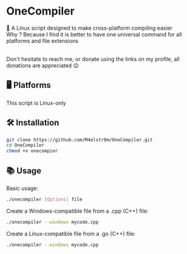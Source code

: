 # **OneCompiler**
💠  A Linux script designed to make cross-platform compiling easier
<br>Why ? Because I find it is better to have one universal command for all platforms and file extensions

<br>
Don't hesitate to reach me, or donate using the links on my profile, all donations are appreciated 😉

## 🖥️ Platforms
This script is Linux-only

## 🛠️ Installation
```bash
git clone https://github.com/M4elstr0m/OneCompiler.git
cd OneCompiler
chmod +x onecompier
```

## 📚 Usage
Basic usage:
```bash
./onecompiler [Options] file
```

Create a Windows-compatible file from a .cpp (C++) file:
```bash
./onecompiler --windows mycode.cpp
```

Create a Linux-compatible file from a .go (C++) file:
```bash
./onecompiler --windows mycode.cpp
```
